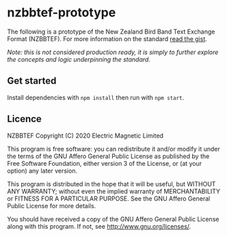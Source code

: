 # nzbbtef-prototype

The following is a prototype of the New Zealand Bird Band Text Exchange Format (NZBBTEF).
For more information on the standard [read the gist](https://gist.github.com/georgemoon/0c06e7ad0004ae9c47dd4ac0e1b425d5).

*Note: this is not considered production ready, it is simply to further explore the concepts and logic underpinning the standard.*

## Get started

Install dependencies with `npm install` then run with `npm start`.

## Licence

NZBBTEF
Copyright (C) 2020 Electric Magnetic Limited

This program is free software: you can redistribute it and/or modify it under the terms of the GNU Affero General Public License as published by the Free Software Foundation, either version 3 of the License, or (at your option) any later version.

This program is distributed in the hope that it will be useful, but WITHOUT ANY WARRANTY; without even the implied warranty of MERCHANTABILITY or FITNESS FOR A PARTICULAR PURPOSE. See the GNU Affero General Public License for more details.

You should have received a copy of the GNU Affero General Public License along with this program. If not, see http://www.gnu.org/licenses/.
